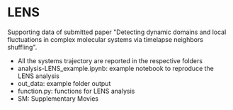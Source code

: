 # LENS
Supporting data of submitted paper "Detecting dynamic domains and local fluctuations in complex molecular systems via timelapse neighbors shuffling".

- All the systems trajectory are reported in the respective folders
- analysis-LENS_example.ipynb: example notebook to reproduce the LENS analysis
- out_data: example folder output
- function.py: functions for LENS analysis
- SM: Supplementary Movies
